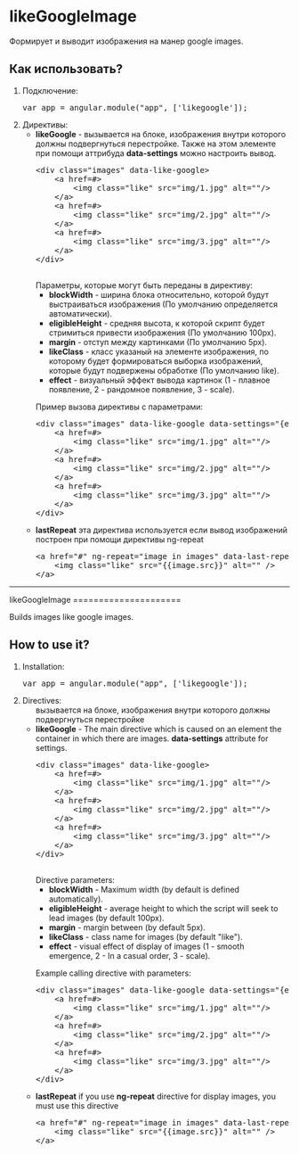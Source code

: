 likeGoogleImage
=====================

Формирует и выводит изображения на манер google images. 


<h2>Как использовать?</h2>
<ol>
    <li>
        Подключение:
        <pre>var app = angular.module("app", ['likegoogle']);</pre>
    </li>
    <li>
        Директивы:
        <ul>
            <li>
                <b>likeGoogle</b> - вызывается на блоке, изображения внутри которого должны подвергнуться перестройке. Также на этом элементе при помощи аттрибуда <b>data-settings</b> можно настроить вывод.
                <pre>
&lt;div class="images" data-like-google>            
    &lt;a href=#>
        &lt;img class="like" src="img/1.jpg" alt=""/>
    &lt;/a>
    &lt;a href=#>
        &lt;img class="like" src="img/2.jpg" alt=""/>
    &lt;/a>
    &lt;a href=#>
        &lt;img class="like" src="img/3.jpg" alt=""/>
    &lt;/a>
&lt;/div>
                </pre>
            Параметры, которые могут быть переданы в директиву:
            <ul>
                <li>
                    <b>blockWidth</b> - ширина блока относительно, которой будут выстраиваться изображения (По умолчанию определяется автоматически).
                </li>
                <li>
                    <b>eligibleHeight</b> - средняя высота, к которой скрипт будет стримиться привести изображения (По умолчанию 100px).
                </li>
                <li>
                    <b>margin</b> - отступ между картинками (По умолчанию 5px).
                </li>
                <li>
                    <b>likeClass</b> - класс указаный на элементе изображения, по которому будет формироваться выборка изображений, которые будут подвержены обработке (По умолчанию like).
                </li>
                <li>
                    <b>effect</b> - визуальный эффект вывода картинок (1 - плавное появление, 2 - рандомное появление, 3 - scale).
                </li>
            </ul>
            <p>Пример вызова директивы с параметрами:</p>
            <pre>
&lt;div class="images" data-like-google data-settings="{eligibleHeight: 150, margin: 10}">            
    &lt;a href=#>
        &lt;img class="like" src="img/1.jpg" alt=""/>
    &lt;/a>
    &lt;a href=#>
        &lt;img class="like" src="img/2.jpg" alt=""/>
    &lt;/a>
    &lt;a href=#>
        &lt;img class="like" src="img/3.jpg" alt=""/>
    &lt;/a>
&lt;/div>               
</pre>
            </li>
            <li>
                <b>lastRepeat</b> эта директива используется если вывод изображений построен при помощи директивы ng-repeat
                <pre>
&lt;a href="#" ng-repeat="image in images" data-last-repeat>
    &lt;img class="like" src="{{image.src}}" alt="" />
&lt;/a>
</pre>
            </li>
            </li>
        </ul>
    </li>
</ol>
<hr />
likeGoogleImage
=====================

Builds images like google images.

<h2>How to use it?</h2>
<ol>
    <li>
        Installation:
        <pre>var app = angular.module("app", ['likegoogle']);</pre>
    </li>
    <li>
        Directives:
        <ul>вызывается на блоке, изображения внутри которого должны подвергнуться перестройке
            <li>
                <b>likeGoogle</b> - The main directive which is caused on an element the container in which there are images. <b>data-settings</b> attribute for settings.
                <pre>
&lt;div class="images" data-like-google>
    &lt;a href=#>
        &lt;img class="like" src="img/1.jpg" alt=""/>
    &lt;/a>
    &lt;a href=#>
        &lt;img class="like" src="img/2.jpg" alt=""/>
    &lt;/a>
    &lt;a href=#>
        &lt;img class="like" src="img/3.jpg" alt=""/>
    &lt;/a>
&lt;/div>
                </pre>
            Directive parameters:
            <ul>
                <li>
                    <b>blockWidth</b> - Maximum width (by default is defined automatically).
                </li>
                <li>
                    <b>eligibleHeight</b> - average height to which the script will seek to lead images (by default 100px).
                </li>
                <li>
                    <b>margin</b> - margin between (by default 5px).
                </li>
                <li>
                    <b>likeClass</b> - class name for images (by default "like").
                </li>
                <li>
                    <b>effect</b> - visual effect of display of images (1 - smooth emergence, 2 - In a casual order, 3 - scale).
                </li>
            </ul>
            <p>Example calling directive with parameters:</p>
            <pre>
&lt;div class="images" data-like-google data-settings="{eligibleHeight: 150, margin: 10}">
    &lt;a href=#>
        &lt;img class="like" src="img/1.jpg" alt=""/>
    &lt;/a>
    &lt;a href=#>
        &lt;img class="like" src="img/2.jpg" alt=""/>
    &lt;/a>
    &lt;a href=#>
        &lt;img class="like" src="img/3.jpg" alt=""/>
    &lt;/a>
&lt;/div>
</pre>
            </li>
            <li>
                <b>lastRepeat</b> if you use <b>ng-repeat</b> directive for display images, you must use this directive
                <pre>
&lt;a href="#" ng-repeat="image in images" data-last-repeat>
    &lt;img class="like" src="{{image.src}}" alt="" />
&lt;/a>
</pre>
            </li>
            </li>
        </ul>
    </li>
</ol>

